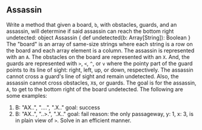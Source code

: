 Assassin
--------
Write a method that given a board, `b`, with obstacles, guards, and an assassin, will determine if said assassin can
reach the bottom right undetected:
object Assassin {
def undetected(b: Array[String]): Boolean
}
The "board" is an array of same-size strings where each string is a row on the board and each array element is a
column. The assassin is represented with an `A`. The obstacles on the board are represented with an `X`. And, the guards are represented with `>`, `<`, `^`, or `v` where the pointy part of the guard points to its line of sight: right, left, up, or down, respectively. The assassin cannot cross a guard's line of sight and remain undetected. Also, the assassin cannot cross obstacles, `X`s, or guards. The goal is for the assassin, `A`, to get to the bottom right of the board undetected.
The following are some examples:
1. B: "AX..",
   "....",
   ".X.."
   goal: success
2. B: "AX..",
   "..>.",
   ".X.."
   goal: fail
   reason: the only passageway, y: 1, x: 3, is in plain view of `>`.
   Solve in an efficient manner.